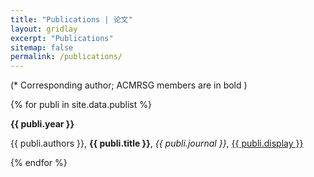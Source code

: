 ```yaml
---
title: "Publications | 论文"
layout: gridlay
excerpt: "Publications"
sitemap: false
permalink: /publications/
---
```


<p></p>

(* Corresponding author; ACMRSG members are in bold )

<p></p>

{% for publi in site.data.publist %}

<b>{{ publi.year }}</b>
<p></p>
{{ publi.authors }}, <b>{{ publi.title }}</b>, <em>{{  publi.journal }}</em>, <a href="{{ publi.url }}">{{ publi.display }}</a>
<br /> 

{% endfor %}
